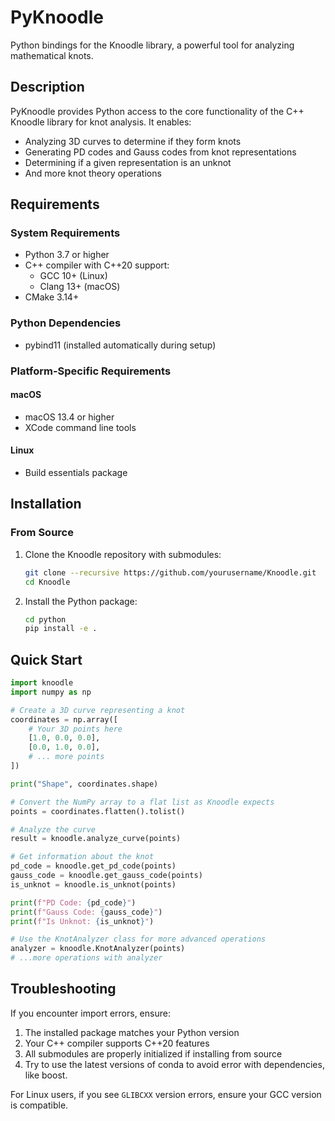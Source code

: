 # PyKnoodle

Python bindings for the Knoodle library, a powerful tool for analyzing mathematical knots.

## Description

PyKnoodle provides Python access to the core functionality of the C++ Knoodle library for knot analysis. It enables:

- Analyzing 3D curves to determine if they form knots
- Generating PD codes and Gauss codes from knot representations
- Determining if a given representation is an unknot
- And more knot theory operations

## Requirements

### System Requirements

- Python 3.7 or higher
- C++ compiler with C++20 support:
  - GCC 10+ (Linux)
  - Clang 13+ (macOS)
- CMake 3.14+

### Python Dependencies

- pybind11 (installed automatically during setup)

### Platform-Specific Requirements

#### macOS
- macOS 13.4 or higher
- XCode command line tools

#### Linux
- Build essentials package

## Installation

### From Source

1. Clone the Knoodle repository with submodules:
   ```bash
   git clone --recursive https://github.com/yourusername/Knoodle.git
   cd Knoodle
   ```

2. Install the Python package:
   ```bash
   cd python
   pip install -e .
   ```

## Quick Start

```python
import knoodle
import numpy as np

# Create a 3D curve representing a knot
coordinates = np.array([
    # Your 3D points here
    [1.0, 0.0, 0.0],
    [0.0, 1.0, 0.0],
    # ... more points
])

print("Shape", coordinates.shape)

# Convert the NumPy array to a flat list as Knoodle expects
points = coordinates.flatten().tolist()

# Analyze the curve
result = knoodle.analyze_curve(points)

# Get information about the knot
pd_code = knoodle.get_pd_code(points)
gauss_code = knoodle.get_gauss_code(points)
is_unknot = knoodle.is_unknot(points)

print(f"PD Code: {pd_code}")
print(f"Gauss Code: {gauss_code}")
print(f"Is Unknot: {is_unknot}")

# Use the KnotAnalyzer class for more advanced operations
analyzer = knoodle.KnotAnalyzer(points)
# ...more operations with analyzer
```

## Troubleshooting

If you encounter import errors, ensure:

1. The installed package matches your Python version
2. Your C++ compiler supports C++20 features
3. All submodules are properly initialized if installing from source
4. Try to use the latest versions of conda to avoid error with dependencies, like boost. 

For Linux users, if you see `GLIBCXX` version errors, ensure your GCC version is compatible.
